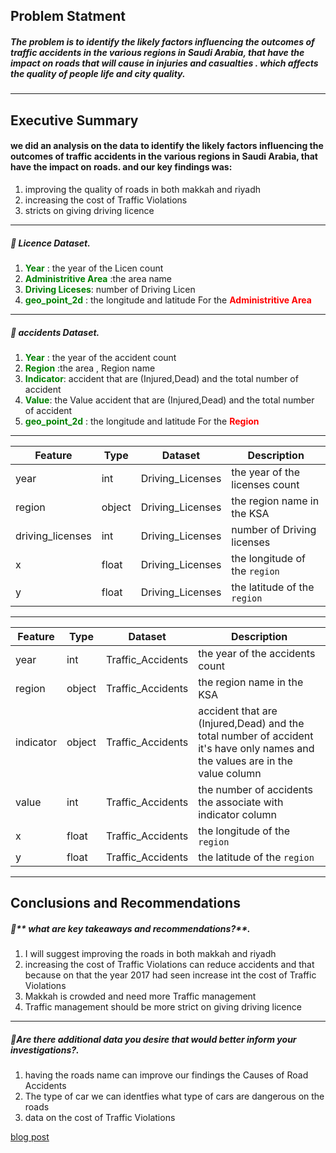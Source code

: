 ## Problem Statment

##### The problem is to identify  the likely factors influencing the outcomes of traffic accidents in the various regions in Saudi Arabia, that have the impact on roads that will cause  in injuries and casualties . which affects the quality of people  life and  city quality.

---
## Executive Summary
#### we did an analysis on the data to identify  the likely factors influencing the outcomes of traffic accidents in the various regions in Saudi Arabia, that have the impact on roads. and our key findings was:
1. improving the quality of roads in both makkah and riyadh
2. increasing the cost of Traffic Violations
3. stricts on giving driving licence 

---
##### &#x1F534; **Licence Dataset**.   
1. <span style="color:green">**Year**</span> :  the year of the Licen  count  
2. <span style="color:green">**Administritive Area**</span> :the area name 
3. <span style="color:green"> **Driving Liceses**</span>: number of Driving Licen 
4.  <span style="color:green"> **geo_point_2d**</span> : the longitude and latitude For the <span style="color:red">**Administritive Area**</span>


---
##### &#x1F534; **accidents Dataset**.   
1. <span style="color:green">**Year**</span> :  the year of the accident count 
2. <span style="color:green">**Region**</span> :the area , Region name   
3. <span style="color:green"> **Indicator**</span>: accident that are (Injured,Dead) and the total number of accident
4. <span style="color:green"> **Value**</span>: the Value accident that are (Injured,Dead) and the total number of accident
5.  <span style="color:green"> **geo_point_2d**</span> : the longitude and latitude For the <span style="color:red">**Region**</span>
---
|Feature|Type|Dataset|Description|
|---|---|---|---|
|year|int|Driving_Licenses|the year of the licenses  count|
|region|object|Driving_Licenses|the region name in the KSA | 
|driving_licenses|int|Driving_Licenses|number of Driving licenses| 
|x|float|Driving_Licenses|the longitude of the ```region```| 
|y|float|Driving_Licenses|the latitude of the ```region``` |




---
|Feature|Type|Dataset|Description|
|---|---|---|---|
|year|int|Traffic_Accidents|the year of the accidents  count|
|region|object|Traffic_Accidents|the region name in the KSA | 
|indicator|object|Traffic_Accidents|accident that are (Injured,Dead) and the total number of accident it's have only names and the values are in the value column| 
|value|int|Traffic_Accidents|the number of accidents the associate with indicator column| 
|x|float|Traffic_Accidents|the longitude of the ```region```| 
|y|float|Traffic_Accidents|the latitude of the ```region``` |


---


## Conclusions and Recommendations
##### &#x1F534;** what are  key takeaways and recommendations?**.  

1. I will suggest improving the roads in both makkah and riyadh 
2. increasing the cost of Traffic Violations can reduce accidents and that because on that the year 2017 had seen increase int the cost of Traffic Violations
3. Makkah is crowded and need more Traffic management
4. Traffic management should be more strict on giving driving licence 

---
##### &#x1F534;**Are there additional data you desire that would better inform your investigations?**.   
1. having the roads name can improve our findings the  Causes of Road Accidents
2. The type of car we can identfies what type of cars are  dangerous on the roads
3. data on the cost of Traffic Violations 

<a href = 'https://medium.com/@s.w.f1437/traffic-in-saudi-arabia-3488a8ec638e'>blog post</a>